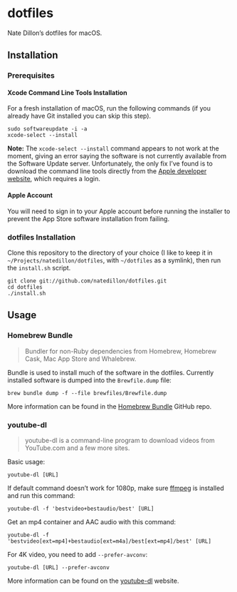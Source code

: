 # dotfiles

Nate Dillon’s dotfiles for macOS.

## Installation

### Prerequisites

#### Xcode Command Line Tools Installation

For a fresh installation of macOS, run the following commands (if you already have Git installed you can skip this step).

```
sudo softwareupdate -i -a
xcode-select --install
```

**Note:** The `xcode-select --install` command appears to not work at the moment, giving an error saying the software is not currently available from the Software Update server. Unfortunately, the only fix I’ve found is to download the command line tools directly from the [Apple developer website](https://developer.apple.com/download/more/?=command%20line%20tools), which requires a login.

#### Apple Account

You will need to sign in to your Apple account before running the installer to prevent the App Store software installation from failing.

### dotfiles Installation

Clone this repository to the directory of your choice (I like to keep it in `~/Projects/natedillon/dotfiles`, with `~/dotfiles` as a symlink), then run the `install.sh` script.

```
git clone git://github.com/natedillon/dotfiles.git
cd dotfiles
./install.sh
```

## Usage

### Homebrew Bundle

> Bundler for non-Ruby dependencies from Homebrew, Homebrew Cask, Mac App Store and Whalebrew.

Bundle is used to install much of the software in the dotfiles. Currently installed software is dumped into the `Brewfile.dump` file:

```
brew bundle dump -f --file brewfiles/Brewfile.dump
```

More information can be found in the [Homebrew Bundle](https://github.com/Homebrew/homebrew-bundle) GitHub repo.

### youtube-dl

> youtube-dl is a command-line program to download videos from YouTube.com and a few more sites.

Basic usage:

```
youtube-dl [URL]
```

If default command doesn’t work for 1080p, make sure [ffmpeg](https://ffmpeg.org/) is installed and run this command:

```
youtube-dl -f 'bestvideo+bestaudio/best' [URL]
```

Get an mp4 container and AAC audio with this command:

```
youtube-dl -f 'bestvideo[ext=mp4]+bestaudio[ext=m4a]/best[ext=mp4]/best' [URL]
```

For 4K video, you need to add `--prefer-avconv`:

```
youtube-dl [URL] --prefer-avconv
```


More information can be found on the [youtube-dl](https://ytdl-org.github.io/youtube-dl/) website.
